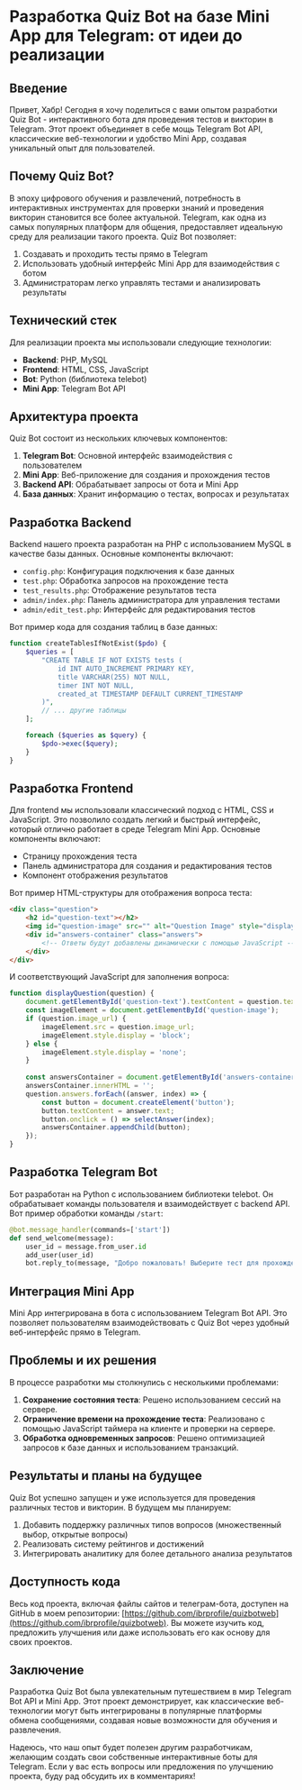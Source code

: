 # Разработка Quiz Bot на базе Mini App для Telegram: от идеи до реализации


## Введение

Привет, Хабр! Сегодня я хочу поделиться с вами опытом разработки Quiz Bot - интерактивного бота для проведения тестов и викторин в Telegram. Этот проект объединяет в себе мощь Telegram Bot API, классические веб-технологии и удобство Mini App, создавая уникальный опыт для пользователей.

## Почему Quiz Bot?

В эпоху цифрового обучения и развлечений, потребность в интерактивных инструментах для проверки знаний и проведения викторин становится все более актуальной. Telegram, как одна из самых популярных платформ для общения, предоставляет идеальную среду для реализации такого проекта. Quiz Bot позволяет:

1. Создавать и проходить тесты прямо в Telegram
2. Использовать удобный интерфейс Mini App для взаимодействия с ботом
3. Администраторам легко управлять тестами и анализировать результаты

## Технический стек

Для реализации проекта мы использовали следующие технологии:

- **Backend**: PHP, MySQL
- **Frontend**: HTML, CSS, JavaScript
- **Bot**: Python (библиотека telebot)
- **Mini App**: Telegram Bot API

## Архитектура проекта

Quiz Bot состоит из нескольких ключевых компонентов:

1. **Telegram Bot**: Основной интерфейс взаимодействия с пользователем
2. **Mini App**: Веб-приложение для создания и прохождения тестов
3. **Backend API**: Обрабатывает запросы от бота и Mini App
4. **База данных**: Хранит информацию о тестах, вопросах и результатах

## Разработка Backend

Backend нашего проекта разработан на PHP с использованием MySQL в качестве базы данных. Основные компоненты включают:

- `config.php`: Конфигурация подключения к базе данных
- `test.php`: Обработка запросов на прохождение теста
- `test_results.php`: Отображение результатов теста
- `admin/index.php`: Панель администратора для управления тестами
- `admin/edit_test.php`: Интерфейс для редактирования тестов

Вот пример кода для создания таблиц в базе данных:

```php
function createTablesIfNotExist($pdo) {
    $queries = [
        "CREATE TABLE IF NOT EXISTS tests (
            id INT AUTO_INCREMENT PRIMARY KEY,
            title VARCHAR(255) NOT NULL,
            timer INT NOT NULL,
            created_at TIMESTAMP DEFAULT CURRENT_TIMESTAMP
        )",
        // ... другие таблицы
    ];

    foreach ($queries as $query) {
        $pdo->exec($query);
    }
}
```

## Разработка Frontend

Для frontend мы использовали классический подход с HTML, CSS и JavaScript. Это позволило создать легкий и быстрый интерфейс, который отлично работает в среде Telegram Mini App. Основные компоненты включают:

- Страницу прохождения теста
- Панель администратора для создания и редактирования тестов
- Компонент отображения результатов


Вот пример HTML-структуры для отображения вопроса теста:

```html
<div class="question">
    <h2 id="question-text"></h2>
    <img id="question-image" src="" alt="Question Image" style="display: none;">
    <div id="answers-container" class="answers">
        <!-- Ответы будут добавлены динамически с помощью JavaScript -->
    </div>
</div>
```

И соответствующий JavaScript для заполнения вопроса:

```javascript
function displayQuestion(question) {
    document.getElementById('question-text').textContent = question.text;
    const imageElement = document.getElementById('question-image');
    if (question.image_url) {
        imageElement.src = question.image_url;
        imageElement.style.display = 'block';
    } else {
        imageElement.style.display = 'none';
    }
    
    const answersContainer = document.getElementById('answers-container');
    answersContainer.innerHTML = '';
    question.answers.forEach((answer, index) => {
        const button = document.createElement('button');
        button.textContent = answer.text;
        button.onclick = () => selectAnswer(index);
        answersContainer.appendChild(button);
    });
}
```

## Разработка Telegram Bot

Бот разработан на Python с использованием библиотеки telebot. Он обрабатывает команды пользователя и взаимодействует с backend API. Вот пример обработки команды `/start`:

```python
@bot.message_handler(commands=['start'])
def send_welcome(message):
    user_id = message.from_user.id
    add_user(user_id)
    bot.reply_to(message, "Добро пожаловать! Выберите тест для прохождения.")
```

## Интеграция Mini App

Mini App интегрирована в бота с использованием Telegram Bot API. Это позволяет пользователям взаимодействовать с Quiz Bot через удобный веб-интерфейс прямо в Telegram.

## Проблемы и их решения

В процессе разработки мы столкнулись с несколькими проблемами:

1. **Сохранение состояния теста**: Решено использованием сессий на сервере.
2. **Ограничение времени на прохождение теста**: Реализовано с помощью JavaScript таймера на клиенте и проверки на сервере.
3. **Обработка одновременных запросов**: Решено оптимизацией запросов к базе данных и использованием транзакций.


## Результаты и планы на будущее

Quiz Bot успешно запущен и уже используется для проведения различных тестов и викторин. В будущем мы планируем:

1. Добавить поддержку различных типов вопросов (множественный выбор, открытые вопросы)
2. Реализовать систему рейтингов и достижений
3. Интегрировать аналитику для более детального анализа результатов


## Доступность кода

Весь код проекта, включая файлы сайтов и телеграм-бота, доступен на GitHub в моем репозитории: [https://github.com/ibrprofile/quizbotweb](https://github.com/ibrprofile/quizbotweb). Вы можете изучить код, предложить улучшения или даже использовать его как основу для своих проектов.

## Заключение

Разработка Quiz Bot была увлекательным путешествием в мир Telegram Bot API и Mini App. Этот проект демонстрирует, как классические веб-технологии могут быть интегрированы в популярные платформы обмена сообщениями, создавая новые возможности для обучения и развлечения.

Надеюсь, что наш опыт будет полезен другим разработчикам, желающим создать свои собственные интерактивные боты для Telegram. Если у вас есть вопросы или предложения по улучшению проекта, буду рад обсудить их в комментариях!
